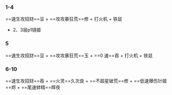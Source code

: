 ### 1-4
==速生攻招财==豆 + ==攻攻暴狂荒==修 + 打火机 + 铁鼠
- 2、3层p1镜姬
### 5 
==速生攻招财==豆 + ==攻攻暴狂荒==玉 + ==0 速==吞 + 打火机 + 铁鼠
### 6-10
==速生攻招财==吞 + ==火灵==久次良 + ==不超星破荒==修 + ==低速爆伤针姬==烬 +  ==尾速蚌精==辉夜
